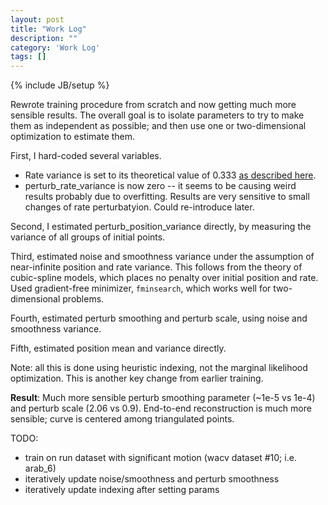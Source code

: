 ```yaml
---
layout: post
title: "Work Log"
description: ""
category: 'Work Log'
tags: []
---
```

{% include JB/setup %}

Rewrote training procedure from scratch and now getting much more sensible results.  The overall goal is to isolate parameters to try to make them as independent as possible; and then use one or two-dimensional optimization to estimate them.

First, I hard-coded several variables.  

* Rate variance is set to its theoretical value of 0.333 [as described here](http://vision.sista.arizona.edu/ksimek/research/2013/08/13/work-log/).  
* perturb_rate_variance is now zero -- it seems to be causing weird results probably due to overfitting.  Results are very sensitive to small changes of rate perturbatyion.  Could re-introduce later.  

Second, I estimated perturb_position_variance directly, by measuring the variance of all groups of initial points.

Third, estimated noise and smoothness variance under the assumption of near-infinite position and rate variance.  This follows from the theory of cubic-spline models, which places no penalty over initial position and rate.  Used gradient-free minimizer, `fminsearch`, which works well for two-dimensional problems.

Fourth, estimated perturb smoothing and perturb scale, using noise and smoothness variance.

Fifth, estimated position mean and variance directly.

Note: all this is done using heuristic indexing, not the marginal likelihood optimization.  This is another key change from earlier training.

**Result**: Much more sensible perturb smoothing parameter (~1e-5 vs 1e-4) and perturb scale (2.06 vs 0.9).  End-to-end reconstruction is much more sensible; curve is centered among triangulated points.

TODO: 

* train on run dataset with significant motion (wacv dataset #10; i.e. arab_6)
* iteratively update noise/smoothness and perturb smoothness
* iteratively update indexing after setting params
